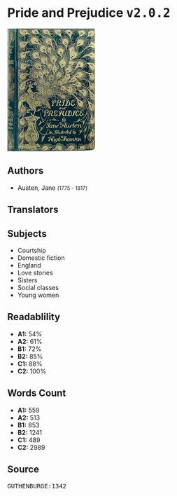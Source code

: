 # Pride and Prejudice <kbd>v2.0.2</kbd>

![](./cover.medium.jpg "")

## Authors


 - Austen, Jane <small>(1775 - 1817)</small>

## Translators



## Subjects


 - Courtship
 - Domestic fiction
 - England
 - Love stories
 - Sisters
 - Social classes
 - Young women

## Readablility


 - **A1:** 54%
 - **A2:** 61%
 - **B1:** 72%
 - **B2:** 85%
 - **C1:** 88%
 - **C2:** 100%

## Words Count


 - **A1:** 559
 - **A2:** 513
 - **B1:** 853
 - **B2:** 1241
 - **C1:** 489
 - **C2:** 2989

## Source


<kbd>GUTHENBURGE:1342</kbd>
